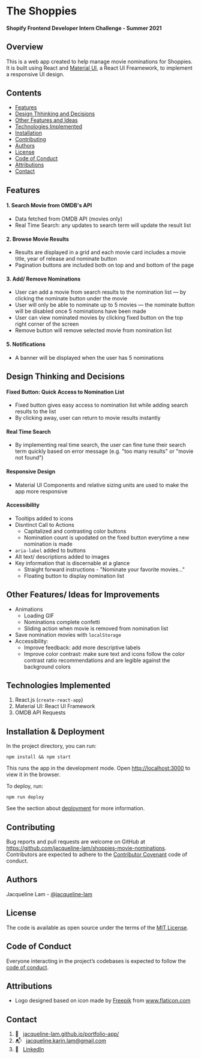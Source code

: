 # The Shoppies
#### Shopify Frontend Developer Intern Challenge - Summer 2021

## Overview
This is a web app created to help manage movie nominations for Shoppies. It is built using React and [Material UI](https://material-ui.com/), a React UI Freamework, to implement a responsive UI design.

## Contents
- [Features](#features)
- [Design Thhinking and Decisions](#design-thinking-and-decisions)
- [Other Features and Ideas](#other-features-and-ideas)
- [Technologies Implemented](#technologies-implemented)
- [Installation](#installation)
- [Contributing](#contributing)
- [Authors](#authors)
- [License](#license)
- [Code of Conduct](#code-of-conduct)
- [Attributions](#attributions)
- [Contact](#contact)

## Features
#### 1. Search Movie from OMDB's API
* Data fetched from OMDB API (movies only)
* Real Time Search: any updates to search term will update the result list
#### 2. Browse Movie Results
*  Results are displayed in a grid and each movie card includes a movie title, year of release and nominate button
* Pagination buttons are included both on top and and bottom of the page
#### 3. Add/ Remove Nominations
* User can add a movie from search results to the nomination list — by clicking the nominate button under the movie
* User will only be able to nominate up to 5 movies — the nominate button will be disabled once 5 nominations have been made
* User can view nominated movies by clicking fixed button on the top right corner of the screen
* Remove button will remove selected movie from nomination list
#### 5. Notifications
* A banner will be displayed when the user has 5 nominations

## Design Thinking and Decisions
#### Fixed Button: Quick Access to Nomination List
* Fixed button gives easy access to nomination list while adding search results to the list
* By clicking away, user can return to movie results instantly
#### Real Time Search
* By implementing real time search, the user can fine tune their search term quickly based on error message (e.g. "too many results" or "movie not found")
#### Responsive Design
* Material UI Components and relative sizing units are used to make the app more responsive
#### Accessibility
* Tooltips added to icons
* Disntinct Call to Actions
  * Capitalized and contrasting color buttons
  * Nomination count is upodated on the fixed button everytime a new nomination is made
* `aria-label` added to buttons
* Alt text/ descriptions added to images
* Key information that is discernable at a glance
  * Straight forward instructions - "Nominate your favorite movies..."
  * Floating button to display nomination list

## Other Features/ Ideas for Improvements
* Animations
  * Loading GIF
  * Nominations complete confetti
  * Sliding action when movie is removed from nomination list
* Save nomination movies with `localStorage`
* Accessibility:
  * Improve feedback: add more descriptive labels
  * Improve color contrast: make sure text and icons follow the color contrast ratio recommendations and are legible against the background colors

## Technologies Implemented
1. React.js (`create-react-app`)
2. Material UI: React UI Framework
3. OMDB API Requests

## Installation & Deployment
In the project directory, you can run:

`npm install && npm start`

This runs the app in the development mode.
Open [http://localhost:3000](http://localhost:3000) to view it in the browser.

To deploy, run:

`npm run deploy`

See the section about [deployment](https://facebook.github.io/create-react-app/docs/deployment) for more information.

## Contributing
Bug reports and pull requests are welcome on GitHub at https://github.com/jacqueline-lam/shoppies-movie-nominations. Contributors are expected to adhere to the [Contributor Covenant](http://contributor-covenant.org) code of conduct.

## Authors
Jacqueline Lam - [@jacqueline-lam](https://github.com/jacqueline-lam/)

## License
The code is available as open source under the terms of the [MIT License](https://opensource.org/licenses/MIT).

## Code of Conduct
Everyone interacting in the project’s codebases is expected to follow the [code of conduct](https://github.com/jacqueline-lam/shoppies-movie-nominations/blob/main/CODE_OF_CONDUCT.md).

## Attributions
* Logo designed based on icon made by <a href="https://www.flaticon.com/authors/freepik" title="Freepik">Freepik</a> from <a href="https://www.flaticon.com/" title="Flaticon">www.flaticon.com</a>

## Contact
1.  :link: &nbsp; [jacqueline-lam.github.io/portfolio-app/](https://jacqueline-lam.github.io/portfolio-app/) <br>
2.  :mailbox_with_mail: &nbsp; jacqueline.karin.lam@gmail.com <br>
3.  :briefcase: &nbsp; [LinkedIn](https://www.linkedin.com/in/utkarsh-patadia-a291a7171/)
